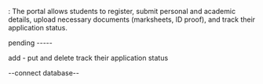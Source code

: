 : The portal allows students to register, submit personal and academic details, upload necessary documents (marksheets, ID proof), and track their application status.

pending -----

add - put  and delete 
track their application status 

--connect database--
